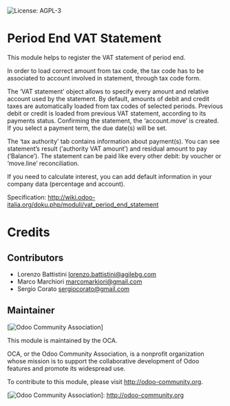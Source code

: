 ![License: AGPL-3]

Period End VAT Statement
========================

This module helps to register the VAT statement of period end.

In order to load correct amount from tax code, the tax code has to be associated to account involved in statement, through tax code form.

The ‘VAT statement’ object allows to specify every amount and relative account used by the statement. By default, amounts of debit and credit taxes are automatically loaded from tax codes of selected periods. Previous debit or credit is loaded from previous VAT statement, according to its payments status. Confirming the statement, the ‘account.move’ is created. If you select a payment term, the due date(s) will be set.

The ‘tax authority’ tab contains information about payment(s). You can see statement’s result (‘authority VAT amount’) and residual amount to pay (‘Balance’). The statement can be paid like every other debit: by voucher or ‘move.line’ reconciliation.

If you need to calculate interest, you can add default information in your company data (percentage and account).

Specification: <http://wiki.odoo-italia.org/doku.php/moduli/vat_period_end_statement>

Credits
=======

Contributors
------------

-   Lorenzo Battistini <lorenzo.battistini@agilebg.com>
-   Marco Marchiori <marcomarkiori@gmail.com>
-   Sergio Corato <sergiocorato@gmail.com>

Maintainer
----------

[![Odoo Community Association]]

This module is maintained by the OCA.

OCA, or the Odoo Community Association, is a nonprofit organization whose mission is to support the collaborative development of Odoo features and promote its widespread use.

To contribute to this module, please visit <http://odoo-community.org>.

  [License: AGPL-3]: https://img.shields.io/badge/licence-AGPL--3-blue.svg
  [Odoo Community Association]: http://odoo-community.org/logo.png
  [![Odoo Community Association]]: http://odoo-community.org

